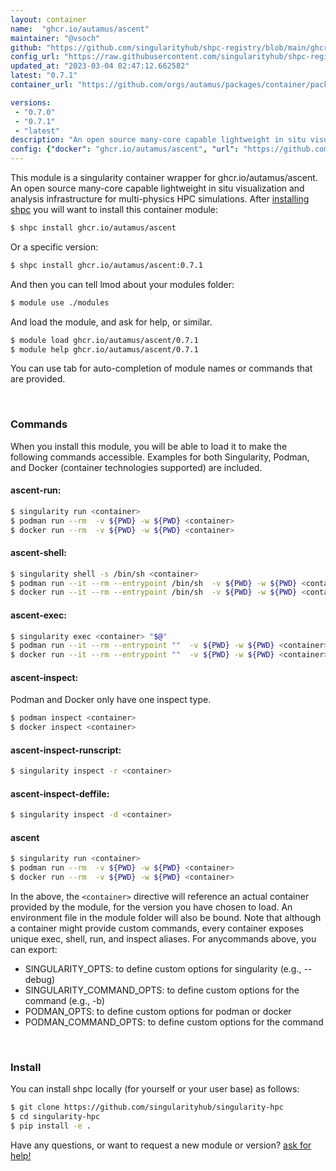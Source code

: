 ```yaml
---
layout: container
name:  "ghcr.io/autamus/ascent"
maintainer: "@vsoch"
github: "https://github.com/singularityhub/shpc-registry/blob/main/ghcr.io/autamus/ascent/container.yaml"
config_url: "https://raw.githubusercontent.com/singularityhub/shpc-registry/main/ghcr.io/autamus/ascent/container.yaml"
updated_at: "2023-03-04 02:47:12.662582"
latest: "0.7.1"
container_url: "https://github.com/orgs/autamus/packages/container/package/ascent"

versions:
 - "0.7.0"
 - "0.7.1"
 - "latest"
description: "An open source many-core capable lightweight in situ visualization and analysis infrastructure for multi-physics HPC simulations."
config: {"docker": "ghcr.io/autamus/ascent", "url": "https://github.com/orgs/autamus/packages/container/package/ascent", "maintainer": "@vsoch", "description": "An open source many-core capable lightweight in situ visualization and analysis infrastructure for multi-physics HPC simulations.", "latest": {"0.7.1": "sha256:61e3795c17382b95787f070ce0b0e382c73056d776f672ae0db9f6536718a1af"}, "tags": {"0.7.0": "sha256:c025f72e442b7a4f5626e0520e09e8a7a5e5f5c630565cbd8d0d178ff2585ee6", "0.7.1": "sha256:61e3795c17382b95787f070ce0b0e382c73056d776f672ae0db9f6536718a1af", "latest": "sha256:61e3795c17382b95787f070ce0b0e382c73056d776f672ae0db9f6536718a1af"}}
---
```


This module is a singularity container wrapper for ghcr.io/autamus/ascent.
An open source many-core capable lightweight in situ visualization and analysis infrastructure for multi-physics HPC simulations.
After [installing shpc](#install) you will want to install this container module:


```bash
$ shpc install ghcr.io/autamus/ascent
```

Or a specific version:

```bash
$ shpc install ghcr.io/autamus/ascent:0.7.1
```

And then you can tell lmod about your modules folder:

```bash
$ module use ./modules
```

And load the module, and ask for help, or similar.

```bash
$ module load ghcr.io/autamus/ascent/0.7.1
$ module help ghcr.io/autamus/ascent/0.7.1
```

You can use tab for auto-completion of module names or commands that are provided.

<br>

### Commands

When you install this module, you will be able to load it to make the following commands accessible.
Examples for both Singularity, Podman, and Docker (container technologies supported) are included.

#### ascent-run:

```bash
$ singularity run <container>
$ podman run --rm  -v ${PWD} -w ${PWD} <container>
$ docker run --rm  -v ${PWD} -w ${PWD} <container>
```

#### ascent-shell:

```bash
$ singularity shell -s /bin/sh <container>
$ podman run --it --rm --entrypoint /bin/sh  -v ${PWD} -w ${PWD} <container>
$ docker run --it --rm --entrypoint /bin/sh  -v ${PWD} -w ${PWD} <container>
```

#### ascent-exec:

```bash
$ singularity exec <container> "$@"
$ podman run --it --rm --entrypoint ""  -v ${PWD} -w ${PWD} <container> "$@"
$ docker run --it --rm --entrypoint ""  -v ${PWD} -w ${PWD} <container> "$@"
```

#### ascent-inspect:

Podman and Docker only have one inspect type.

```bash
$ podman inspect <container>
$ docker inspect <container>
```

#### ascent-inspect-runscript:

```bash
$ singularity inspect -r <container>
```

#### ascent-inspect-deffile:

```bash
$ singularity inspect -d <container>
```



#### ascent

```bash
$ singularity run <container>
$ podman run --rm  -v ${PWD} -w ${PWD} <container>
$ docker run --rm  -v ${PWD} -w ${PWD} <container>
```


In the above, the `<container>` directive will reference an actual container provided
by the module, for the version you have chosen to load. An environment file in the
module folder will also be bound. Note that although a container
might provide custom commands, every container exposes unique exec, shell, run, and
inspect aliases. For anycommands above, you can export:

 - SINGULARITY_OPTS: to define custom options for singularity (e.g., --debug)
 - SINGULARITY_COMMAND_OPTS: to define custom options for the command (e.g., -b)
 - PODMAN_OPTS: to define custom options for podman or docker
 - PODMAN_COMMAND_OPTS: to define custom options for the command

<br>

### Install

You can install shpc locally (for yourself or your user base) as follows:

```bash
$ git clone https://github.com/singularityhub/singularity-hpc
$ cd singularity-hpc
$ pip install -e .
```

Have any questions, or want to request a new module or version? [ask for help!](https://github.com/singularityhub/singularity-hpc/issues)